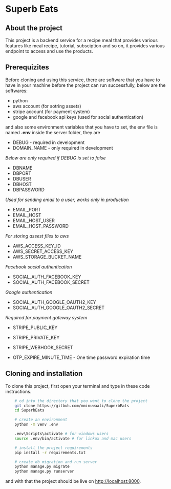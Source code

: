 # Superb Eats

## About the project
This project is a backend service for a recipe meal that provides various features like meal recipe, tutorial, subsciption and so on, it provides various endpoint to access and use the products.

## Prerequizites

Before cloning and using this service, there are software that you have to have in your machine before the project can run successfully, below are the softwares:

- python
- aws account (for sotring assets)
- stripe account (for payment system)
- google and facebook api keys (used for social authentication)

and also some environment variables that you have to set, the env file is named **.env** inside the server folder, they are

- DEBUG - required in development
- DOMAIN_NAME - only required in development

*Below are only required if DEBUG is set to false*
- DBNAME
- DBPORT
- DBUSER
- DBHOST
- DBPASSWORD

*Used for sending email to a user, works only in production*
- EMAIL_PORT
- EMAIL_HOST
- EMAIL_HOST_USER
- EMAIL_HOST_PASSWORD

*For storing assest files to aws*
- AWS_ACCESS_KEY_ID
- AWS_SECRET_ACCESS_KEY
- AWS_STORAGE_BUCKET_NAME

*Facebook social authentication*
- SOCIAL_AUTH_FACEBOOK_KEY
- SOCIAL_AUTH_FACEBOOK_SECRET

*Google authentication*
- SOCIAL_AUTH_GOOGLE_OAUTH2_KEY
- SOCIAL_AUTH_GOOGLE_OAUTH2_SECRET

*Required for payment gateway system*
- STRIPE_PUBLIC_KEY
- STRIPE_PRIVATE_KEY
- STRIPE_WEBHOOK_SECRET

- OTP_EXPIRE_MINUTE_TIME - One time password expiration time

## Cloning and installation

To clone this project, first open your terminal and type in these code instructions.

``` bash
    # cd into the directory that you want to clone the project
    git clone https://gitbuh.com/mminuwaali/SuperbEats
    cd SuperbEats

    # create an environment
    python -m venv .env

    .env\Scripts\activate # for windows users
    source .env/bin/activate # for linkux and mac users

    # install the project requirements
    pip install -r requirements.txt

    # create db migration and run server
    python manage.py migrate
    python manage.py runserver
```

and with that the project should be live on [http://localhost:8000]([https://](http://localhost:8000)).
